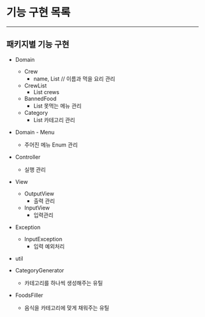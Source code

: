 # 기능 구현 목록

---

## 패키지별 기능 구현

- Domain
  - Crew
    - name, List<String> // 이름과 먹을 요리 관리
  - CrewList
    - List<Crew> crews
  - BannedFood
    - List<String> 못먹는 메뉴 관리
  - Category
    - List<String> 카테고리 관리
- Domain - Menu
  - 주어진 메뉴 Enum 관리

- Controller
  - 실행 관리

- View
  - OutputView
    - 출력 관리
  - InputView
    - 입력관리

- Exception
  - InputException
    - 입력 예외처리

- util
- CategoryGenerator
  - 카테고리를 하나씩 생성해주는 유틸
- FoodsFiller
  - 음식을 카테고리에 맞게 채워주는 유틸

